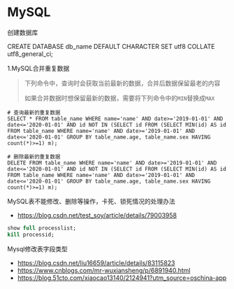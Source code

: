 # MySQL

创建数据库

CREATE DATABASE db_name DEFAULT CHARACTER SET utf8 COLLATE utf8_general_ci;



1.MySQL合并重复数据

> 下列命令中，查询时会获取当前最新的数据，合并后数据保留最老的内容
>
> 如果合并数据时想保留最新的数据，需要将下列命令中的`MIN`替换成`MAX`

```mysql
# 查询最新的重复数据
SELECT * FROM table_name WHERE name='name' AND date>='2019-01-01' AND date<='2020-01-01' AND id NOT IN (SELECT id FROM (SELECT MIN(id) AS id FROM table_name WHERE name='name' AND date>='2019-01-01' AND date<='2020-01-01' GROUP BY table_name.age, table_name.sex HAVING count(*)>=1) m);

# 删除最新的重复数据
DELETE FROM table_name WHERE name='name' AND date>='2019-01-01' AND date<='2020-01-01' AND id NOT IN (SELECT id FROM (SELECT MIN(id) AS id FROM table_name WHERE name='name' AND date>='2019-01-01' AND date<='2020-01-01' GROUP BY table_name.age, table_name.sex HAVING count(*)>=1) m);
```

MySQL表不能修改、删除等操作，卡死、锁死情况的处理办法
* https://blog.csdn.net/test_soy/article/details/79003958
```sql
show full processlist;
kill processid;
```

Mysql修改表字段类型
* https://blog.csdn.net/liu16659/article/details/83115823
* https://www.cnblogs.com/mr-wuxiansheng/p/6891940.html
* https://blog.51cto.com/xiaocao13140/2124941?utm_source=oschina-app

